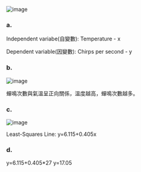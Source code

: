 

![image](https://github.com/user-attachments/assets/03b0fd13-8130-4167-874f-e3b38ffa7e25)

### a.
Independent variabe(自變數): Temperature - x

Dependent variable(因變數): Chirps per second - y

### b.
![image](https://github.com/user-attachments/assets/74a4e7a8-2895-4fa9-92e2-e53e3c25520e)

蟬鳴次數與氣溫呈正向關係，溫度越高，蟬鳴次數越多。

### c.

![image](https://github.com/user-attachments/assets/5e991155-b163-4228-ac99-510997317358)


Least-Squares Line: y=6.115+0.405x

### d.

y=6.115+0.405*27
y=17.05
